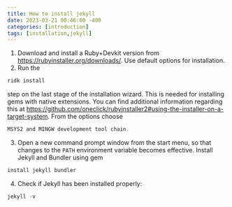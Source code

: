 ```yaml
---
title: How to install jekyll
date: 2023-03-21 00:46:00 -400
categories: [introduction]
tags: [installation,jekyll]
---
```


1. Download and install a Ruby+Devkit version from https://rubyinstaller.org/downloads/. Use default options for installation.
2. Run the 
```powershell 
ridk install
```
step on the last stage of the installation wizard. This is needed for installing gems with native extensions. You can find additional information regarding this at https://github.com/oneclick/rubyinstaller2#using-the-installer-on-a-target-system. From the options choose         
        
```powershell
MSYS2 and MINGW development tool chain.
```
3. Open a new command prompt window from the start menu, so that changes to the ```PATH``` environment variable becomes effective. Install Jekyll and Bundler using gem 
```powershell
install jekyll bundler
```
4. Check if Jekyll has been installed properly: 
```powershell
jekyll -v
```